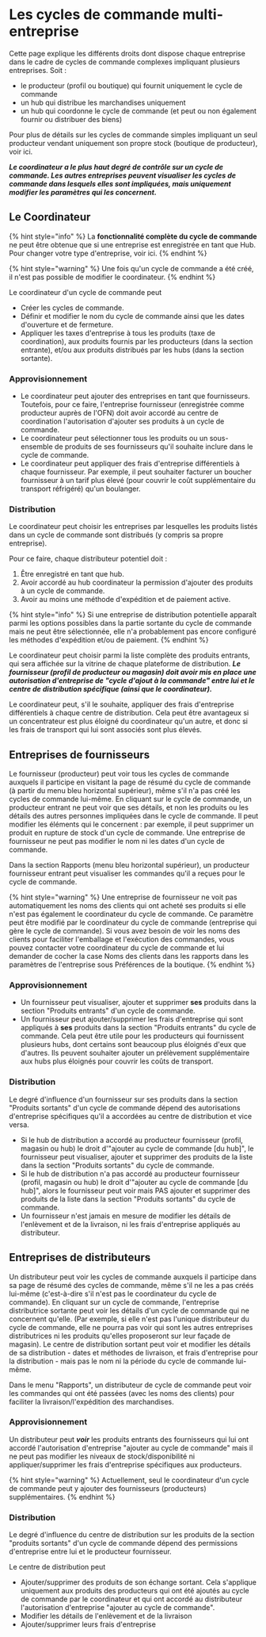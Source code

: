 # Les cycles de commande multi-entreprise

Cette page explique les différents droits dont dispose chaque entreprise dans le cadre de cycles de commande complexes impliquant plusieurs entreprises. Soit :

* le producteur (profil ou boutique) qui fournit uniquement le cycle de commande
* un hub qui distribue les marchandises uniquement
* un hub qui coordonne le cycle de commande (et peut ou non également fournir ou distribuer des biens)

Pour plus de détails sur les cycles de commande simples impliquant un seul producteur vendant uniquement son propre stock (boutique de producteur), voir ici.

_**Le coordinateur a le plus haut degré de contrôle sur un cycle de commande. Les autres entreprises peuvent visualiser les cycles de commande dans lesquels elles sont impliquées, mais uniquement modifier les paramètres qui les concernent.**_

## Le Coordinateur

{% hint style="info" %}
La **fonctionnalité complète du cycle de commande** ne peut être obtenue que si une entreprise est enregistrée en tant que Hub. Pour changer votre type d'entreprise, voir ici.
{% endhint %}

{% hint style="warning" %}
Une fois qu'un cycle de commande a été créé, il n'est pas possible de modifier le coordinateur.
{% endhint %}

Le  coordinateur d'un cycle de commande peut

* Créer les cycles de commande.&#x20;
* Définir et modifier le nom du cycle de commande ainsi que les dates d'ouverture et de fermeture.&#x20;
* Appliquer les taxes d'entreprise à tous les produits (taxe de coordination), aux produits fournis par les producteurs (dans la section entrante), et/ou aux produits distribués par les hubs (dans la section sortante).

### **Approvisionnement**

* Le coordinateur peut ajouter des entreprises en tant que fournisseurs. Toutefois, pour ce faire, l'entreprise fournisseur (enregistrée comme producteur auprès de l'OFN) doit avoir accordé au centre de coordination l'autorisation d'ajouter ses produits à un cycle de commande.&#x20;
* Le coordinateur peut sélectionner tous les produits ou un sous-ensemble de produits de ses fournisseurs qu'il souhaite inclure dans le cycle de commande.&#x20;
* Le coordinateur peut appliquer des frais d'entreprise différentiels à chaque fournisseur. Par exemple, il peut souhaiter facturer un boucher fournisseur à un tarif plus élevé (pour couvrir le coût supplémentaire du transport réfrigéré) qu'un boulanger.

### **Distribution**

Le coordinateur peut choisir les entreprises par lesquelles les produits listés dans un cycle de commande sont distribués (y compris sa propre entreprise).&#x20;

Pour ce faire, chaque distributeur potentiel doit :

1. Être enregistré en tant que hub.&#x20;
2. Avoir accordé au hub coordinateur la permission d'ajouter des produits à un cycle de commande.&#x20;
3. Avoir au moins une méthode d'expédition et de paiement active.

{% hint style="info" %}
Si une entreprise de distribution potentielle apparaît parmi les options possibles dans la partie sortante du cycle de commande mais ne peut être sélectionnée, elle n'a probablement pas encore configuré les méthodes d'expédition et/ou de paiement.
{% endhint %}

Le coordinateur peut choisir parmi la liste complète des produits entrants, qui sera affichée sur la vitrine de chaque plateforme de distribution. _**Le fournisseur (profil de producteur ou magasin) doit avoir mis en place une autorisation d'entreprise de "cycle d'ajout à la commande" entre lui et le centre de distribution spécifique (ainsi que le coordinateur).**_

Le coordinateur peut, s'il le souhaite, appliquer des frais d'entreprise différentiels à chaque centre de distribution. Cela peut être avantageux si un concentrateur est plus éloigné du coordinateur qu'un autre, et donc si les frais de transport qui lui sont associés sont plus élevés.

## Entreprises de fournisseurs&#x20;

Le fournisseur (producteur) peut voir tous les cycles de commande auxquels il participe en visitant la page de résumé du cycle de commande (à partir du menu bleu horizontal supérieur), même s'il n'a pas créé les cycles de commande lui-même. En cliquant sur le cycle de commande, un producteur entrant ne peut voir que ses détails, et non les produits ou les détails des autres personnes impliquées dans le cycle de commande. Il peut modifier les éléments qui le concernent : par exemple, il peut supprimer un produit en rupture de stock d'un cycle de commande. Une entreprise de fournisseur ne peut pas modifier le nom ni les dates d'un cycle de commande.&#x20;

Dans la section Rapports (menu bleu horizontal supérieur), un producteur fournisseur entrant peut visualiser les commandes qu'il a reçues pour le cycle de commande.

{% hint style="warning" %}
Une entreprise de fournisseur ne voit pas automatiquement les noms des clients qui ont acheté ses produits si elle n'est pas également le coordinateur du cycle de commande. Ce paramètre peut être modifié par le coordinateur du cycle de commande (entreprise qui gère le cycle de commande). Si vous avez besoin de voir les noms des clients pour faciliter l'emballage et l'exécution des commandes, vous pouvez contacter votre coordinateur du cycle de commande et lui demander de cocher la case Noms des clients dans les rapports dans les paramètres de l'entreprise sous Préférences de la boutique.
{% endhint %}

### **Approvisionnement**

* Un fournisseur peut visualiser, ajouter et supprimer **ses** produits dans la section "Produits entrants" d'un cycle de commande.&#x20;
* Un fournisseur peut ajouter/supprimer les frais d'entreprise qui sont appliqués à **ses** produits dans la section "Produits entrants" du cycle de commande. Cela peut être utile pour les producteurs qui fournissent plusieurs hubs, dont certains sont beaucoup plus éloignés d'eux que d'autres. Ils peuvent souhaiter ajouter un prélèvement supplémentaire aux hubs plus éloignés pour couvrir les coûts de transport.

### **Distribution**

Le degré d'influence d'un fournisseur sur ses produits dans la section "Produits sortants" d'un cycle de commande dépend des autorisations d'entreprise spécifiques qu'il a accordées au centre de distribution et vice versa.

* Si le hub de distribution a accordé au producteur fournisseur (profil, magasin ou hub) le droit d'"ajouter au cycle de commande \[du hub]", le fournisseur peut visualiser, ajouter et supprimer des produits de la liste dans la section "Produits sortants" du cycle de commande.&#x20;
* Si le hub de distribution n'a pas accordé au producteur fournisseur (profil, magasin ou hub) le droit d'"ajouter au cycle de commande \[du hub]", alors le fournisseur peut voir mais PAS ajouter et supprimer des produits de la liste dans la section "Produits sortants" du cycle de commande.&#x20;
* Un fournisseur n'est jamais en mesure de modifier les détails de l'enlèvement et de la livraison, ni les frais d'entreprise appliqués au distributeur.

## Entreprises de distributeurs

Un distributeur peut voir les cycles de commande auxquels il participe dans sa page de résumé des cycles de commande, même s'il ne les a pas créés lui-même (c'est-à-dire s'il n'est pas le coordinateur du cycle de commande). En cliquant sur un cycle de commande, l'entreprise distributrice sortante peut voir les détails d'un cycle de commande qui ne concernent qu'elle. (Par exemple, si elle n'est pas l'unique distributeur du cycle de commande, elle ne pourra pas voir qui sont les autres entreprises distributrices ni les produits qu'elles proposeront sur leur façade de magasin). Le centre de distribution sortant peut voir et modifier les détails de sa distribution - dates et méthodes de livraison, et frais d'entreprise pour la distribution - mais pas le nom ni la période du cycle de commande lui-même.&#x20;

Dans le menu "Rapports", un distributeur de cycle de commande peut voir les commandes qui ont été passées (avec les noms des clients) pour faciliter la livraison/l'expédition des marchandises.

### **Approvisionnement**&#x20;

Un distributeur peut _**voir**_ les produits entrants des fournisseurs qui lui ont accordé l'autorisation d'entreprise "ajouter au cycle de commande" mais il ne peut pas modifier les niveaux de stock/disponibilité ni appliquer/supprimer les frais d'entreprise spécifiques aux producteurs.

{% hint style="warning" %}
Actuellement, seul le coordinateur d'un cycle de commande peut y ajouter des fournisseurs (producteurs) supplémentaires.
{% endhint %}

### **Distribution**

Le degré d'influence du centre de distribution sur les produits de la section "produits sortants" d'un cycle de commande dépend des permissions d'entreprise entre lui et le producteur fournisseur.

Le centre de distribution peut

* Ajouter/supprimer des produits de son échange sortant. Cela s'applique uniquement aux produits des producteurs qui ont été ajoutés au cycle de commande par le coordinateur et qui ont accordé au distributeur l'autorisation d'entreprise "ajouter au cycle de commande".&#x20;
* Modifier les détails de l'enlèvement et de la livraison&#x20;
* Ajouter/supprimer leurs frais d'entreprise
